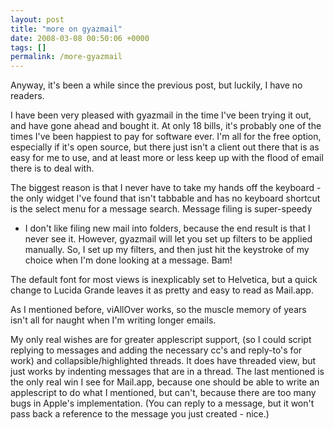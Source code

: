 ```yaml
---
layout: post
title: "more on gyazmail"
date: 2008-03-08 00:50:06 +0000
tags: []
permalink: /more-gyazmail
---
```


Anyway, it's been a while since the previous post, but luckily, I have no readers.

I have been very pleased with gyazmail in the time I've been trying it
out, and have gone ahead and bought it. At only 18 bills, it's probably one
of
the times I've been happiest to pay for software ever. I'm all for the
free
option, especially if it's open source, but there just isn't a client
out
there that is as easy for me to use, and at least more or less keep up
with
the flood of email there is to deal with.

The biggest reason is that I never have to take my hands off the
keyboard -
the only widget I've found that isn't tabbable and has no keyboard
shortcut
is the select menu for a message search. Message filing is super-speedy
- I
don't like filing new mail into folders, because the end result is that
I
never see it. However, gyazmail will let you set up filters to be
applied
manually. So, I set up my filters, and then just hit the keystroke of my
choice
when I'm done looking at a message. Bam!

The default font for most views is inexplicably set to Helvetica, but a
quick
change to Lucida Grande leaves it as pretty and easy to read as
Mail.app.

As I mentioned before, viAllOver works, so the muscle memory of years
isn't all
for naught when I'm writing longer emails.

My only real wishes are for greater applescript support, (so I could
script
replying to messages and adding the necessary cc's and reply-to's for
work)
and collapsible/highlighted threads. It does have threaded view, but
just
works by indenting messages that are in a thread. The last mentioned is
the
only real win I see for Mail.app, because one should be able to write
an
applescript to do what I mentioned, but can't, because there are too
many bugs
in Apple's implementation. (You can reply to a message, but it won't
pass back
a reference to the message you just created - nice.)




